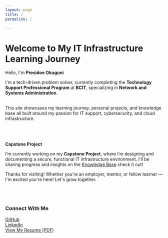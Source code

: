 ```yaml
---
layout: page
title: /
permalink: /

---
```


# Welcome to My IT Infrastructure Learning Journey

Hello, I'm **Presidoe Okuguni**

I'm a tech-driven problem solver, currently completing the **Technology Support Professional Program** at **BCIT**, specializing in **Network and Systems Administration**.
<br><br>

This site showcases my learning journey, personal projects, and knowledge base all built around my passion for IT support, cybersecurity, and cloud infrastructure.
</br></br>
<br><br>

**Capstone Project**

I’m currently working on my **Capstone Project**, where I’m designing and documenting a secure, functional IT infrastructure environment. I'll be sharing progress and insights on the [Knowledge Base](/blog) check it out!


Thanks for visiting! Whether you're an employer, mentor, or fellow learner — I'm excited you're here! Let's grow together. 
<br><br>
<br><br>

### Connect With Me

[GitHub](https://github.com/presideookuguni)  
[LinkedIn](https://www.linkedin.com/in/presidoe-okuguni)  
[View My Resume (PDF)](https://yourdomain.com/resume.pdf) <!-- Update with your actual link -->

